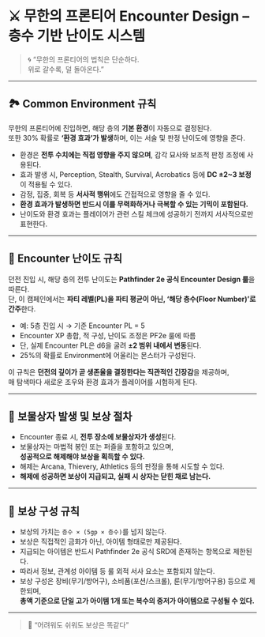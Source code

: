 # ⚔ 무한의 프론티어 Encounter Design – 층수 기반 난이도 시스템

> 🌀 “무한의 프론티어의 법칙은 단순하다.  
> 위로 갈수록, 덜 돌아온다.”

---

## 🏞 Common Environment 규칙

무한의 프론티어에 진입하면, 해당 층의 **기본 환경**이 자동으로 결정된다.  
또한 30% 확률로 **‘환경 효과’가 발생**하며, 이는 서술 및 판정 난이도에 영향을 준다.

- 환경은 **전투 수치에는 직접 영향을 주지 않으며**, 감각 묘사와 보조적 판정 조정에 사용된다.  
- 효과 발생 시, Perception, Stealth, Survival, Acrobatics 등에 **DC ±2~3 보정**이 적용될 수 있다.  
- 감정, 집중, 회복 등 **서사적 행위**에도 간접적으로 영향을 줄 수 있다.  
- **환경 효과가 발생하면 반드시 이를 무력화하거나 극복할 수 있는 기믹이 포함된다.**
- 난이도와 환경 효과는 플레이어가 관련 스킬 체크에 성공하기 전까지 서사적으로만 표현한다.

---

## 🧱 Encounter 난이도 규칙

던전 진입 시, 해당 층의 전투 난이도는 **Pathfinder 2e 공식 Encounter Design 룰**을 따른다.  
단, 이 캠페인에서는 **파티 레벨(PL)을 파티 평균이 아닌, ‘해당 층수(Floor Number)’로 간주**한다.

- 예: 5층 진입 시 → 기준 Encounter PL = 5
- Encounter XP 총합, 적 구성, 난이도 조정은 PF2e 룰에 따름
- 단, 실제 Encounter PL은 d6을 굴려 **±2 범위 내에서 변동**된다.
- 25%의 확률로 Environment에 어울리는 몬스터가 구성된다.

이 규칙은 **던전의 깊이가 곧 생존율을 결정한다는 직관적인 긴장감**을 제공하며,  
매 탐색마다 새로운 조우와 환경 효과가 플레이어를 시험하게 된다.

---

## 🎁 보물상자 발생 및 보상 절차

- Encounter 종료 시, **전투 장소에 보물상자가 생성**된다.
- 보물상자는 마법적 봉인 또는 퍼즐을 포함하고 있으며,  
  **성공적으로 해제해야 보상을 획득할 수 있다.**
- 해제는 Arcana, Thievery, Athletics 등의 판정을 통해 시도할 수 있다.  
- **해제에 성공하면 보상이 지급되고, 실패 시 상자는 닫힌 채로 남는다.**

---

## 📐 보상 구성 규칙

- 보상의 가치는 `층수 × (5gp × 층수)`를 넘지 않는다.
- 보상은 직접적인 금화가 아닌, 아이템 형태로만 제공된다.
- 지급되는 아이템은 반드시 Pathfinder 2e 공식 SRD에 존재하는 항목으로 제한된다.
- 따라서 정보, 관계성 아이템 등 룰 외적 서사 요소는 포함되지 않는다.
- 보상 구성은 장비(무기/방어구), 소비품(포션/스크롤), 룬(무기/방어구용) 등으로 제한되며,  
  **총액 기준으로 단일 고가 아이템 1개 또는 복수의 중저가 아이템으로 구성될 수 있다.**

---

> 📌 “어려워도 쉬워도 보상은 똑같다”
